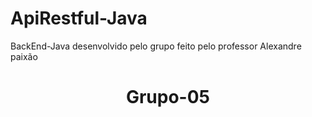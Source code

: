 # ApiRestful-Java
<p href="https://github.com/aopaixao">BackEnd-Java desenvolvido pelo grupo feito pelo professor Alexandre paixão</p>
<h1 align="center">Grupo-05</h1>
